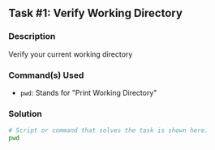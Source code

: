 ## Task #1: Verify Working Directory

### Description
Verify your current working directory

### Command(s) Used
- `pwd`: Stands for "Print Working Directory"

### Solution
```bash
# Script or command that solves the task is shown here.
pwd
```